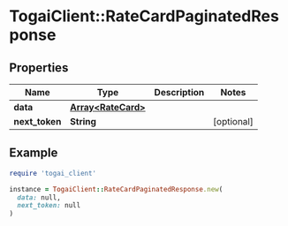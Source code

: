 # TogaiClient::RateCardPaginatedResponse

## Properties

| Name | Type | Description | Notes |
| ---- | ---- | ----------- | ----- |
| **data** | [**Array&lt;RateCard&gt;**](RateCard.md) |  |  |
| **next_token** | **String** |  | [optional] |

## Example

```ruby
require 'togai_client'

instance = TogaiClient::RateCardPaginatedResponse.new(
  data: null,
  next_token: null
)
```

